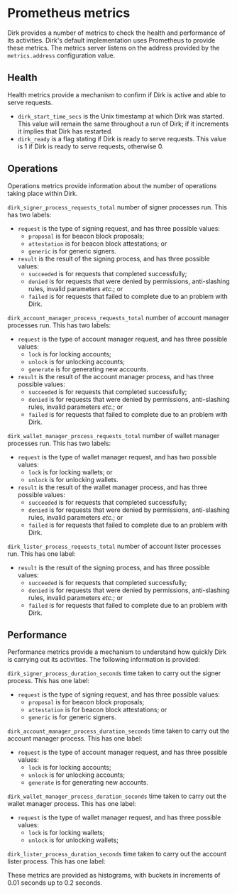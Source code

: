 # Prometheus metrics
Dirk provides a number of metrics to check the health and performance of its activities.  Dirk's default implementation uses Prometheus to provide these metrics.  The metrics server listens on the address provided by the `metrics.address` configuration value.

## Health
Health metrics provide a mechanism to confirm if Dirk is active and able to serve requests.

  - `dirk_start_time_secs` is the Unix timestamp at which Dirk was started.  This value will remain the same throughout a run of Dirk; if it increments it implies that Dirk has restarted.
  - `dirk_ready` is a flag stating if Dirk is ready to serve requests.  This value is 1 if Dirk is ready to serve requests, otherwise 0.

## Operations
Operations metrics provide information about the number of operations taking place within Dirk.

`dirk_signer_process_requests_total` number of signer processes run.  This has two labels:
  - `request` is the type of signing request, and has three possible values:
    - `proposal` is for beacon block proposals;
    - `attestation` is for beacon block attestations; or
    - `generic` is for generic signers.
  - `result` is the result of the signing process, and has three possible values:
    - `succeeded` is for requests that completed successfully;
    - `denied` is for requests that were denied by permissions, anti-slashing rules, invalid parameters _etc._; or
    - `failed` is for requests that failed to complete due to an problem with Dirk.

`dirk_account_manager_process_requests_total` number of account manager processes run.  This has two labels:
  - `request` is the type of account manager request, and has three possible values:
    - `lock` is for locking accounts;
    - `unlock` is for unlocking accounts;
    - `generate` is for generating new accounts.
  - `result` is the result of the account manager process, and has three possible values:
    - `succeeded` is for requests that completed successfully;
    - `denied` is for requests that were denied by permissions, anti-slashing rules, invalid parameters _etc._; or
    - `failed` is for requests that failed to complete due to an problem with Dirk.

`dirk_wallet_manager_process_requests_total` number of wallet manager processes run.  This has two labels:
  - `request` is the type of wallet manager request, and has two possible values:
    - `lock` is for locking wallets; or
    - `unlock` is for unlocking wallets.
  - `result` is the result of the wallet manager process, and has three possible values:
    - `succeeded` is for requests that completed successfully;
    - `denied` is for requests that were denied by permissions, anti-slashing rules, invalid parameters _etc._; or
    - `failed` is for requests that failed to complete due to an problem with Dirk.

`dirk_lister_process_requests_total` number of account lister processes run.  This has one label:
  - `result` is the result of the signing process, and has three possible values:
    - `succeeded` is for requests that completed successfully;
    - `denied` is for requests that were denied by permissions, anti-slashing rules, invalid parameters _etc._; or
    - `failed` is for requests that failed to complete due to an problem with Dirk.

## Performance
Performance metrics provide a mechanism to understand how quickly Dirk is carrying out its activities.  The following information is provided:
  
`dirk_signer_process_duration_seconds` time taken to carry out the signer process.  This has one label:
  - `request` is the type of signing request, and has three possible values:
    - `proposal` is for beacon block proposals;
    - `attestation` is for beacon block attestations; or
    - `generic` is for generic signers.

`dirk_account_manager_process_duration_seconds` time taken to carry out the account manager process.  This has one label:
  - `request` is the type of account manager request, and has three possible values:
    - `lock` is for locking accounts;
    - `unlock` is for unlocking accounts;
    - `generate` is for generating new accounts.

`dirk_wallet_manager_process_duration_seconds` time taken to carry out the wallet manager process.  This has one label:
  - `request` is the type of wallet manager request, and has three possible values:
    - `lock` is for locking wallets;
    - `unlock` is for unlocking wallets;

`dirk_lister_process_duration_seconds` time taken to carry out the account lister process.  This has one label:

These metrics are provided as histograms, with buckets in increments of 0.01 seconds up to 0.2 seconds.
